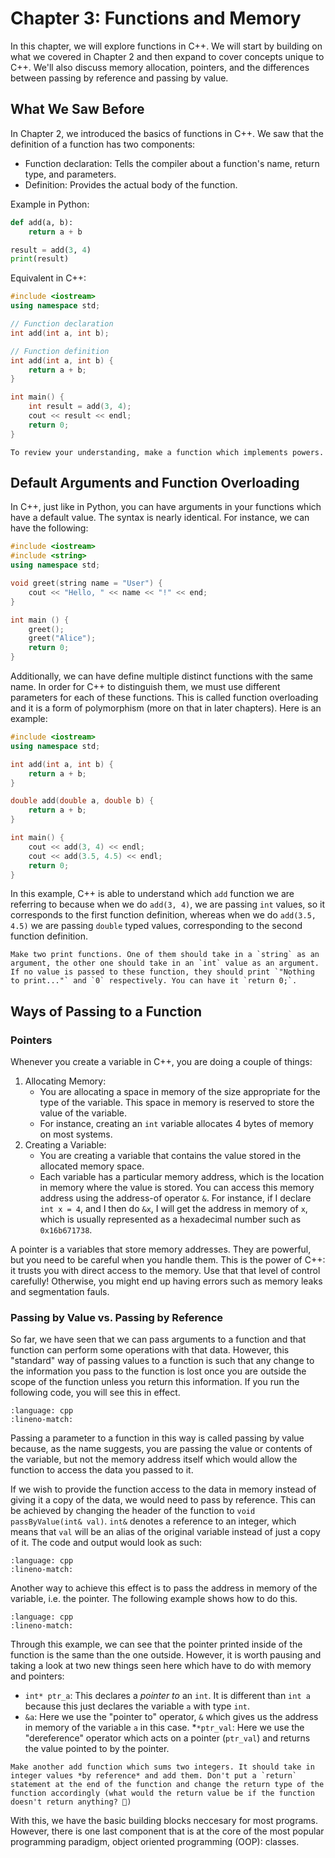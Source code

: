 # Chapter 3: Functions and Memory

In this chapter, we will explore functions in C++. We will start by building on what we covered in Chapter 2 and then expand to cover concepts unique to C++. We'll also discuss memory allocation, pointers, and the differences between passing by reference and passing by value.

## What We Saw Before

In Chapter 2, we introduced the basics of functions in C++. We saw that the definition of a function has two components: 
* Function declaration: Tells the compiler about a function's name, return type, and parameters.
* Definition: Provides the actual body of the function.

Example in Python:
```python
def add(a, b):
    return a + b

result = add(3, 4)
print(result)
```

Equivalent in C++:
```cpp
#include <iostream>
using namespace std;

// Function declaration
int add(int a, int b);

// Function definition
int add(int a, int b) {
    return a + b;
}

int main() {
    int result = add(3, 4);
    cout << result << endl;
    return 0;
}
```

```{admonition} Exercise 3.1
To review your understanding, make a function which implements powers.
```

## Default Arguments and Function Overloading

In C++, just like in Python, you can have arguments in your functions which have a default value. The syntax is nearly identical. For instance, we can have the following:

```cpp
#include <iostream>
#include <string>
using namespace std;

void greet(string name = "User") {
    cout << "Hello, " << name << "!" << end;
}

int main () {
    greet();
    greet("Alice");
    return 0;
}
```

Additionally, we can have define multiple distinct functions with the same name. In order for C++ to distinguish them, we must use different parameters for each of these functions. This is called function overloading and it is a form of polymorphism (more on that in later chapters). Here is an example:

```cpp
#include <iostream>
using namespace std;

int add(int a, int b) {
    return a + b;
}

double add(double a, double b) {
    return a + b;
}

int main() {
    cout << add(3, 4) << endl;
    cout << add(3.5, 4.5) << endl;
    return 0;
}
```

In this example, C++ is able to understand which `add` function we are referring to because when we do `add(3, 4)`, we are passing `int` values, so it corresponds to the first function definition, whereas when we do `add(3.5, 4.5)` we are passing `double` typed values, corresponding to the second function definition.


```{admonition} Exercise 3.2
Make two print functions. One of them should take in a `string` as an argument, the other one should take in an `int` value as an argument. If no value is passed to these function, they should print `"Nothing to print..."` and `0` respectively. You can have it `return 0;`.
```

## Ways of Passing to a Function

### Pointers

Whenever you create a variable in C++, you are doing a couple of things:

1. Allocating Memory:
   * You are allocating a space in memory of the size appropriate for the type of the variable. This space in memory is reserved to store the value of the variable.
   * For instance, creating an `int` variable allocates 4 bytes of memory on most systems.
2. Creating a Variable:
   * You are creating a variable that contains the value stored in the allocated memory space.
   * Each variable has a particular memory address, which is the location in memory where the value is stored. You can access this memory address using the address-of operator `&`. For instance, if I declare `int x = 4`, and I then do `&x`, I will get the address in memory of `x`, which is usually represented as a hexadecimal number such as `0x16b671738`.

A pointer is a variables that store memory addresses. They are powerful, but you need to be careful when you handle them. This is the power of C++: it trusts you with direct access to the memory. Use that that level of control carefully! Otherwise, you might end up having errors such as memory leaks and segmentation fauls.

### Passing by Value vs. Passing by Reference

So far, we have seen that we can pass arguments to a function and that function can perform some operations with that data. However, this "standard" way of passing values to a function is such that any change to the information you pass to the function is lost once you are outside the scope of the function unless you return this information. If you run the following code, you will see this in effect.

```{literalinclude} ../examples_cpp/c3_passbyval.cpp
:language: cpp
:lineno-match:
```

Passing a parameter to a function in this way is called passing by value because, as the name suggests, you are passing the value or contents of the variable, but not the memory address itself which would allow the function to access the data you passed to it.

If we wish to provide the function access to the data in memory instead of giving it a copy of the data, we would need to pass by reference. This can be achieved by changing the header of the function to `void passByValue(int& val)`. `int&` denotes a reference to an integer, which means that `val` will be an alias of the original variable instead of just a copy of it. The code and output would look as such:

```{literalinclude} ../examples_cpp/c3_passbyref.cpp
:language: cpp
:lineno-match:
```

Another way to achieve this effect is to pass the address in memory of the variable, i.e. the pointer. The following example shows how to do this.

```{literalinclude} ../examples_cpp/c3_passbypoint.cpp
:language: cpp
:lineno-match:
```

Through this example, we can see that the pointer printed inside of the function is the same than the one outside. However, it is worth pausing and taking a look at two new things seen here which have to do with memory and pointers:
* `int* ptr_a`: This declares a *pointer to* an `int`. It is different than `int a` because this just declares the variable `a` with type `int`.
* `&a`: Here we use the "pointer to" operator, `&` which gives us the address in memory of the variable `a` in this case.
*`*ptr_val`: Here we use the "dereference" operator which acts on a pointer (`ptr_val`) and returns the value pointed to by the pointer. 

```{admonition} Exercise 3.3
Make another add function which sums two integers. It should take in integer values *by reference* and add them. Don't put a `return` statement at the end of the function and change the return type of the function accordingly (what would the return value be if the function doesn't return anything? 🤔)
```

With this, we have the basic building blocks neccesary for most programs. However, there is one last component that is at the core of the most popular programming paradigm, object oriented programming (OOP): classes.